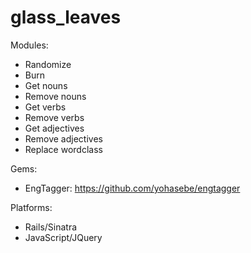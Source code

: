 # glass_leaves

Modules:

- Randomize
- Burn
- Get nouns
- Remove nouns
- Get verbs
- Remove verbs
- Get adjectives
- Remove adjectives
- Replace wordclass

Gems:

- EngTagger: https://github.com/yohasebe/engtagger

Platforms:

- Rails/Sinatra
- JavaScript/JQuery
